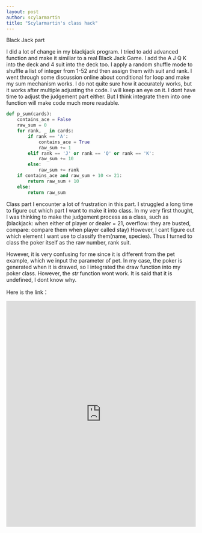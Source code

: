 ```yaml
---
layout: post
author: scylarmartin
title: "Scylarmartin's class hack"
---
```

Black Jack part

I did a lot of change in my blackjack program. I tried to add advanced function and make it similiar to a real Black Jack Game. I add the
A J Q K into the deck and 4 suit into the deck too. I apply a random shuffle mode to shuffle a list of integer from 1-52 and then assign 
them with suit and rank. I went through some discussion online about conditional for loop and make my sum mechanism works. I do not quite 
sure how it accurately works, but it works after multiple adjusting the code. I will keep an eye on it. I dont have time to adjust the 
judgement part either. But I think integrate them into one function will make code much more readable.

```python
def p_sum(cards):
    contains_ace = False
    raw_sum = 0
    for rank, _ in cards:
        if rank == 'A':
            contains_ace = True
            raw_sum += 1
        elif rank == 'J' or rank == 'Q' or rank == 'K':
            raw_sum += 10
        else:
            raw_sum += rank
    if contains_ace and raw_sum + 10 <= 21:
        return raw_sum + 10
    else:
        return raw_sum
```


Class part
I encounter a lot of frustration in this part. I struggled a long time to figure out which part I want to make it into class. In my very
first thought, I was thinking to make the judgement process as a class, such as (blackjack: when either of player or dealer = 21, overflow:
they are busted, compare: compare them when player called stay) However, I cant figure out which element I want use to classify them(name,
species). Thus I turned to  class the poker itself as the raw number, rank suit.


However, it is very confusing for me since it is different from the pet example, which we input the parameter of pet. In my case, the poker
is generated when it is drawed, so I integrated the draw function into my poker class. However, the _str_ function wont work. It is said
that it is undefined, I dont know why.

Here is the link：

<iframe src="https://trinket.io/embed/python3/266d7e3961" width="100%" height="600" frameborder="0" margin
width="0" marginheight="0" allowfullscreen></iframe>



